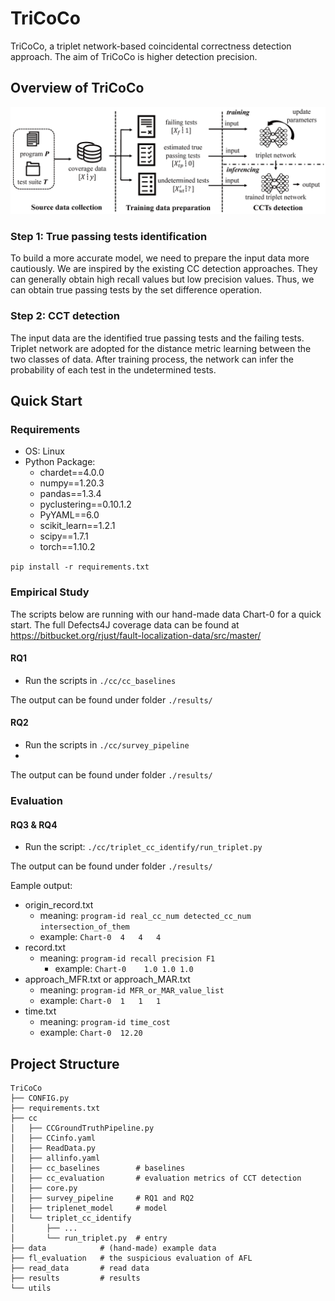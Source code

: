 # TriCoCo
TriCoCo, a triplet network-based coincidental correctness detection approach.
The aim of TriCoCo is higher detection precision.
## Overview of TriCoCo
![](figures/overview.png)
### Step 1: True passing tests identification
To build a more accurate model, we need to prepare the input data more cautiously.
We are inspired by the existing CC detection approaches.
They can generally obtain high recall values but low precision values.
Thus, we can obtain true passing tests by the set difference operation.
### Step 2: CCT detection
The input data are the identified true passing tests and the failing tests.
Triplet network are adopted for the distance metric learning between the two classes of data.
After training process, the network can infer the probability of each test in the undetermined tests.

## Quick Start
### Requirements
- OS: Linux
- Python Package:
   - chardet==4.0.0
   - numpy==1.20.3
   - pandas==1.3.4
   - pyclustering==0.10.1.2
   - PyYAML==6.0
   - scikit_learn==1.2.1
   - scipy==1.7.1
   - torch==1.10.2

``pip install -r requirements.txt``

### Empirical Study
The scripts below are running with our hand-made data Chart-0 for a quick start.
The full Defects4J coverage data can be found at https://bitbucket.org/rjust/fault-localization-data/src/master/
#### RQ1
- Run the scripts in `./cc/cc_baselines`

The output can be found under folder `./results/`

#### RQ2
- Run the scripts in `./cc/survey_pipeline`
- 
The output can be found under folder `./results/`

### Evaluation

#### RQ3 & RQ4
- Run the script: `./cc/triplet_cc_identify/run_triplet.py`

The output can be found under folder `./results/`

Eample output:

- origin_record.txt
  - meaning: ``program-id real_cc_num detected_cc_num intersection_of_them``
  - example: ``Chart-0	4	4	4``
- record.txt
  - meaning: ``program-id recall precision F1``
    - example: ``Chart-0	1.0	1.0	1.0``
- approach_MFR.txt or approach_MAR.txt
  - meaning: ``program-id MFR_or_MAR_value_list``
  - example: ``Chart-0	1	1	1``
- time.txt
  - meaning: ``program-id time_cost``
  - example: ``Chart-0	12.20``

## Project Structure
```
TriCoCo
├── CONFIG.py
├── requirements.txt
├── cc
│   ├── CCGroundTruthPipeline.py
│   ├── CCinfo.yaml
│   ├── ReadData.py
│   ├── allinfo.yaml
│   ├── cc_baselines        # baselines
│   ├── cc_evaluation       # evaluation metrics of CCT detection
│   ├── core.py
│   ├── survey_pipeline     # RQ1 and RQ2
│   ├── triplenet_model     # model
│   └── triplet_cc_identify 
│       ├── ...
│       └── run_triplet.py  # entry
├── data            # (hand-made) example data 
├── fl_evaluation   # the suspicious evaluation of AFL
├── read_data       # read data
├── results         # results 
└── utils           
```

